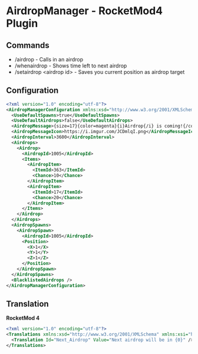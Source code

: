 # AirdropManager - RocketMod4 Plugin

## Commands
* /airdrop - Calls in an airdrop
* /whenairdrop - Shows time left to next airdrop
* /setairdrop \<airdrop id\> - Saves you current position as airdrop target

## Configuration

```xml
<?xml version="1.0" encoding="utf-8"?>
<AirdropManagerConfiguration xmlns:xsd="http://www.w3.org/2001/XMLSchema" xmlns:xsi="http://www.w3.org/2001/XMLSchema-instance">
  <UseDefaultSpawns>true</UseDefaultSpawns>
  <UseDefaultAirdrops>false</UseDefaultAirdrops>
  <AirdropMessage>{size=17}{color=magenta}{i}Airdrop{/i} is coming!{/color}{/size}</AirdropMessage>
  <AirdropMessageIcon>https://i.imgur.com/JCDmlqI.png</AirdropMessageIcon>
  <AirdropInterval>3600</AirdropInterval>
  <Airdrops>
    <Airdrop>
      <AirdropId>1005</AirdropId>
      <Items>
        <AirdropItem>
          <ItemId>363</ItemId>
          <Chance>10</Chance>
        </AirdropItem>
        <AirdropItem>
          <ItemId>17</ItemId>
          <Chance>20</Chance>
        </AirdropItem>
      </Items>
    </Airdrop>
  </Airdrops>
  <AirdropSpawns>
    <AirdropSpawn>
      <AirdropId>1005</AirdropId>
      <Position>
        <X>1</X>
        <Y>1</Y>
        <Z>1</Z>
      </Position>
    </AirdropSpawn>
  </AirdropSpawns>
  <BlacklistedAirdrops />
</AirdropManagerConfiguration>
```

## Translation

**RocketMod 4**
```xml
<?xml version="1.0" encoding="utf-8"?>
<Translations xmlns:xsd="http://www.w3.org/2001/XMLSchema" xmlns:xsi="http://www.w3.org/2001/XMLSchema-instance">
  <Translation Id="Next_Airdrop" Value="Next airdrop will be in {0}" />
</Translations>
```
